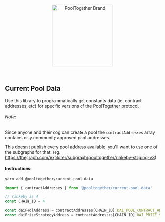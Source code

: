 <p align="center">
  <a href="https://github.com/pooltogether/pooltogether--brand-assets">
    <img src="https://github.com/pooltogether/pooltogether--brand-assets/blob/977e03604c49c63314450b5d432fe57d34747c66/logo/pooltogether-logo--purple-gradient.png?raw=true" alt="PoolTogether Brand" style="max-width:100%;" width="200">
  </a>
</p>

<br />

## Current Pool Data


Use this library to programmatically get constants data (ie. contract addresses, etc) for specific versions of the PoolTogether protocol.

###### Note:

Since anyone and their dog can create a pool the `contractAddresses` array contains only community approved pool addresses.

This doesn't publish every pool address available, you'll want to use one of the subgraphs for that: 
(eg. https://thegraph.com/explorer/subgraph/pooltogether/rinkeby-staging-v3)

#### Instructions:

```sh
yarn add @pooltogether/current-pool-data
```

```js
import { contractAddresses } from '@pooltogether/current-pool-data'

// rinkeby is 4
const CHAIN_ID = 4

const daiPoolAddress = contractAddresses[CHAIN_ID].DAI_POOL_CONTRACT_ADDRESS
const daiPrizeStrategyAddress = contractAddresses[CHAIN_ID].DAI_PRIZE_STRATEGY_CONTRACT_ADDRESS
```
